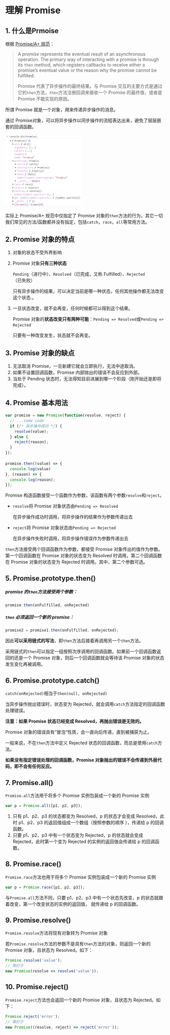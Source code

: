 # 理解 Promise

## 1. 什么是Prmoise

根据 [Promise/A+ 规范](https://promisesaplus.com/)：

> A *promise* represents the eventual result of an asynchronous operation. The primary way of interacting with a promise is through its `then` method, which registers callbacks to receive either a promise’s eventual value or the reason why the promise cannot be fulfilled. 
>
> Promise 代表了异步操作的最终结果。与 Promise 交互的主要方式是通过它的`then`方法，`then`方法注册回调来接收一个 Promise 的最终值，或者是 Promise 不能实现的原因。 

所谓 Promise 就是一个对象，用来传递异步操作的消息。

通过 Promise对象，可以将异步操作以同步操作的流程表达出来，避免了层层嵌套的回调函数。

<img width="240" src="https://github.com/LuanMingyang/Blog/blob/master/images/promise.png" alt="Promise"/>

实际上 Promise/A+ 规范中仅指定了 Promise 对象的`then`方法的行为，其它一切我们常见的方法/函数都并没有指定，包括`catch`，`race`，`all`等常用方法。 

## 2. Promise 对象的特点

1. 对象的状态不受外界影响

2. Promise 对象**只有三种状态**

   `Pending`（进行中）、`Resolved`（已完成，又称 Fulfilled）、`Rejected`（已失败）

   只有异步操作的结果，可以决定当前是哪一种状态，任何其他操作都无法改变这个状态.。

3. 一旦状态改变，就不会再变，任何时候都可以得到这个结果。

   Promise 对象的**状态改变只有两种可能**：`Pending => Resolved`或`Pending => Rejected`

   只要有一种改变发生，状态就不会再变。

## 3. Promise 对象的缺点

1. 无法取消 Promise，一旦新建它就会立即执行，无法中途取消。
2. 如果不设置回调函数，Promise 内部抛出的错误不会反应到外部。
3. 当处于 Pending 状态时，无法得知目前进展到哪一个阶段（刚开始还是即将完成）。

## 4. Promise 基本用法

```javascript
var promise = new Promise(function(resolve, reject) {
  // ...some code
  if (/* 异步操作成功 */) {
    resolve(value);
  } else {
    reject(reason);   
  }
});

promise.then((value) => {
  console.log(value)
}, (reason) => {
  console.log(reason); 
});
```

Promise 构造函数接受一个函数作为参数，该函数有两个参数`resolve`和`reject`。

- `resolve`将 Promise 对象状态由`Pending => Resolved`

  在异步操作成功时调用，将异步操作的结果作为参数传递出去

- `reject`将 Promise 对象状态由`Pending => Rejected`

  在异步操作失败时调用，将异步操作错误作为参数传递出去

`then`方法接受两个回调函数作为参数，都接受 Promise 对象传出的值作为参数。第一个回调函数在 Promise 对象的状态变为 Resolved 时调用，第二个回调函数在 Promise 对象的状态变为 Rejected 时调用。其中，第二个参数可选。

## 5. Promise.prototype.then()

##### promise 的`then`方法接受两个参数：

```javascript
promise.then(onFulfilled, onRejected)
```

##### `then` 必须返回一个新的 promise：

```javascript
promise2 = promise1.then(onFulfilled, onRejected);
```

因此**可以采用链式的写法**，即`then`方法后接着再调用另一个`then`方法。

采用链式的`then`可以指定一组按照次序调用的回调函数。如果前一个回调函数返回的还是一个 Promise 对象，则后一个回调函数就会等待该 Promise 对象的状态发生变化再被调用。

## 6. Promise.prototype.catch()

`catch(onRejected)`相当于`then(null, onRejected)`

当异步操作抛出错误时，状态变为 Rejected，就会调用`catch`方法指定的回调函数处理错误。

**注意：如果 Promise 状态已经变成 Resolved，再抛出错误是无效的。**

Promise 对象的错误具有“冒泡”性质，会一直向后传递，直到被捕获为止。

一般来说，不在`then`方法中定义 Rejected 状态的回调函数，而总是使用`catch`方法。

**如果没有指定错误处理的回调函数，Promise 对象抛出的错误不会传递到外层代码，即不会有任何反应。**

## 7. Promise.all()

`Promise.all`方法用于将多个 Promise 实例包装成一个新的 Promise 实例

```javascript
var p = Promise.all([p1, p2, p3]);
```

1. 只有 p1、p2、p3 的状态都变为 Resolved，p 的状态才会变成 Resolved，此时 p1、p2、p3 的返回值组成一个数组（按照参数的顺序 ），传递给 p 的回调函数。
2. 只要 p1、p2、p3 中有一个状态变为 Rejected，p 的状态就会变成 Rejected，此时第一个变为 Rejected 的实例的返回值会传递给 p 的回调函数。

## 8. Promise.race()

`Promise.race`方法也用于将多个 Promise 实例包装成一个新的 Promise 实例

```javascript
var p = Promise.race([p1, p2, p3]);
```

与`Promise.all`方法不同，只要 p1、p2、p3 中有一个状态先改变，p 的状态就跟着改变，第一个改变状态的实例的返回值， 就传递给 p 的回调函数。

## 9. Promise.resolve()

`Promise.resolve`方法将现有对象转为 Promise 对象

若`Promise.resolve`方法的参数不是具有`then`方法的对象，则返回一个新的 Promise 对象，且状态为 Resolved。如下：

```javascript
Promise.resolve('value');
// 等价于
new Promise(resolve => resolve('value'));
```

## 10. Promise.reject()

`Promise.reject`方法也会返回一个新的 Promise 对象，且状态为 Rejected。如下：

```javascript
Promise.reject('error');
// 等价于
new Promise((resolve, reject) => reject('error'));
```